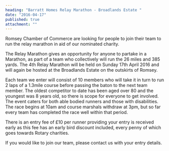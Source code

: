 ```yaml
---
heading: "Barratt Homes Relay Marathon - Broadlands Estate "
date: "2016-04-17"
published: true
attachment: ""
---
```

Romsey Chamber of Commerce are looking for people to join their team to run the relay marathon in aid of our nominated charity.

The Relay Marathon gives an opportunity for anyone to partake in a Marathon, as part of a team who collectively will run the 26 miles and 385 yards. The 4th Relay Marathon will be held on Sunday 17th April 2016 and will again be hosted at the Broadlands Estate on the outskirts of Romsey.

Each team we enter will consist of 10 members who will take it in turn to run 2 laps of a 1.3mile course before passing the baton to the next team member. The oldest competitor to date has been aged over 80 and the youngest was 8 years old, so there is scope for everyone to get involved. The event caters for both able bodied runners and those with disabilities. The race begins at 10am and course marshals withdraw at 3pm, but so far every team has completed the race well within that period.

There is an entry fee of £10 per runner providing your entry is received early as this fee has an early bird discount included, every penny of which goes towards Rotary charities.

If you would like to join our team, please contact us with your entry details.
